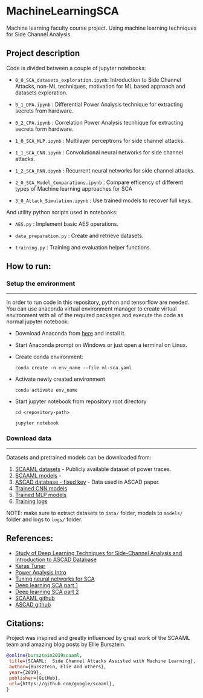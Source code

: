 # MachineLearningSCA
Machine learning faculty course project. Using machine learning techniques for Side Channel Analysis.

## Project description

Code is divided between a couple of jupyter notebooks:

* `0_0_SCA_datasets_exploration.ipynb`: Introduction to Side Channel Attacks, non-ML techniques, motivation for ML based approach and datasets exploration.

* `0_1_DPA.ipynb` : Differential Power Analysis technique for extracting secrets from hardware.

* `0_2_CPA.ipynb` : Correlation Power Analysis tecnhique for extracting secrets form hardware.

* `1_0_SCA_MLP.ipynb` : Multilayer perceptrons for side channel attacks.

* `1_1_SCA_CNN.ipynb` : Convolutional neural networks for side channel attacks.

* `1_2_SCA_RNN.ipynb` : Recurrent neural networks for side channel attacks.

* `2_0_SCA_Model_Comparations.ipynb` : Compare efficency of different types of Machine learning approaches for SCA

* `3_0_Attack_Simulation.ipynb` : Use trained models to recover full keys.

And utility python scripts used in notebooks:

* `AES.py` : Implement basic AES operations.

* `data_preparation.py` : Create and retrieve datasets.

* `training.py` : Training and evaluation helper functions.

## How to run:

### Setup the environment
---
In order to run code in this repository, python <version> and tensorflow <version> are needed.
You can use anaconda virtual environment manager to create virtual environment with all of the required packages and execute the code as normal jupyter notebook:

* Download Anaconda from [here](https://docs.conda.io/en/latest/miniconda.html) and install it.

* Start Anaconda prompt on Windows or just open a terminal on Linux.

* Create conda environment:

    `conda create -n env_name --file ml-sca.yaml`

* Activate newly created environment

    `conda activate env_name`
    
* Start jupyter notebook from repository root directory

    `cd <repository-path>`
    
    `jupyter notebook`

### Download data
---
Datasets and pretrained models can be downloaded from:

1) [SCAAML datasets](https://storage.googleapis.com/scaaml-public/scaaml_intro/datasets.zip) - Publicly available dataset of power traces.
2) [SCAAML models](https://storage.googleapis.com/scaaml-public/scaaml_intro/models.zip) - 
3) [ASCAD database - fixed key](https://www.data.gouv.fr/s/resources/ascad/20180530-163000/ASCAD_data.zip) - Data used in ASCAD paper.
4) [Trained CNN models](https://drive.google.com/file/d/1F1Ju0JOqwYjhIOejbE9-5SuhUwVdLkXV/view?usp=sharing)
5) [Trained MLP models](https://drive.google.com/file/d/11nqK43Gc1Rj7C3eHS_hiTtDB4xndE8BY/view?usp=sharing)
6) [Training logs]()

NOTE: make sure to extract datasets to `data/` folder, models to `models/` folder and logs to `logs/` folder.

## References:

* [Study of Deep Learning Techniques for
Side-Channel Analysis and Introduction to
ASCAD Database](https://eprint.iacr.org/2018/053.pdf 'ASCAD')
* [Keras Tuner](https://keras.io/guides/keras_tuner/getting_started/ 'Keras Tuner')
* [Power Analysis Intro](https://www.youtube.com/watch?v=OlX-p4AGhWs&t=7s 'SCA intro')
* [Tuning neural networks for SCA](https://www.youtube.com/watch?v=uSpFfacjU4g&t=2146s 'Riscure NN tuning')
* [Deep learning SCA part 1](https://elie.net/blog/security/hacker-guide-to-deep-learning-side-channel-attacks-the-theory/#toc-7 'SCA DL theory')
* [Deep learning SCA part 2](https://elie.net/blog/security/hacker-guide-to-deep-learning-side-channel-attacks-code-walkthrough/ 'SCA DL code')
* [SCAAML github](https://github.com/google/scaaml/tree/1de561a95416f54d44b6fd18c79799064ea83163 'SCAAML github')
* [ASCAD github](https://github.com/ANSSI-FR/ASCAD 'ASCAD github')

## Citations:
    
 Project was inspired and greatly influenced by great work of the SCAAML team and amazing blog posts by Ellie Bursztein.
    
 ```bibtex
@online{bursztein2019scaaml,
  title={SCAAML:  Side Channel Attacks Assisted with Machine Learning},
  author={Bursztein, Elie and others},
  year={2019},
  publisher={GitHub},
  url={https://github.com/google/scaaml},
}
```
